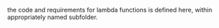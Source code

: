 the code and requirements for lambda functions is defined here, within appropriately named subfolder.